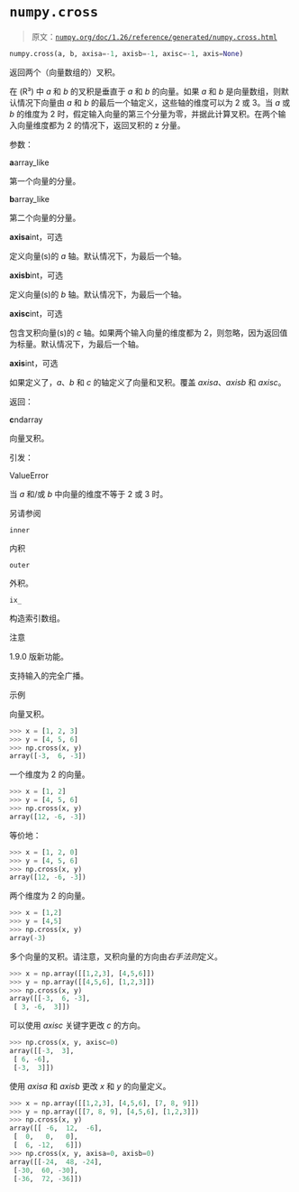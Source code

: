 # `numpy.cross`

> 原文：[`numpy.org/doc/1.26/reference/generated/numpy.cross.html`](https://numpy.org/doc/1.26/reference/generated/numpy.cross.html)

```py
numpy.cross(a, b, axisa=-1, axisb=-1, axisc=-1, axis=None)
```

返回两个（向量数组的）叉积。

在 \(R³\) 中 *a* 和 *b* 的叉积是垂直于 *a* 和 *b* 的向量。如果 *a* 和 *b* 是向量数组，则默认情况下向量由 *a* 和 *b* 的最后一个轴定义，这些轴的维度可以为 2 或 3。当 *a* 或 *b* 的维度为 2 时，假定输入向量的第三个分量为零，并据此计算叉积。在两个输入向量维度都为 2 的情况下，返回叉积的 z 分量。

参数：

**a**array_like

第一个向量的分量。

**b**array_like

第二个向量的分量。

**axisa**int，可选

定义向量(s)的 *a* 轴。默认情况下，为最后一个轴。

**axisb**int，可选

定义向量(s)的 *b* 轴。默认情况下，为最后一个轴。

**axisc**int，可选

包含叉积向量(s)的 *c* 轴。如果两个输入向量的维度都为 2，则忽略，因为返回值为标量。默认情况下，为最后一个轴。

**axis**int，可选

如果定义了，*a*、*b* 和 *c* 的轴定义了向量和叉积。覆盖 *axisa*、*axisb* 和 *axisc*。

返回：

**c**ndarray

向量叉积。

引发：

ValueError

当 *a* 和/或 *b* 中向量的维度不等于 2 或 3 时。

另请参阅

`inner`

内积

`outer`

外积。

`ix_`

构造索引数组。

注意

1.9.0 版新功能。

支持输入的完全广播。

示例

向量叉积。

```py
>>> x = [1, 2, 3]
>>> y = [4, 5, 6]
>>> np.cross(x, y)
array([-3,  6, -3]) 
```

一个维度为 2 的向量。

```py
>>> x = [1, 2]
>>> y = [4, 5, 6]
>>> np.cross(x, y)
array([12, -6, -3]) 
```

等价地：

```py
>>> x = [1, 2, 0]
>>> y = [4, 5, 6]
>>> np.cross(x, y)
array([12, -6, -3]) 
```

两个维度为 2 的向量。

```py
>>> x = [1,2]
>>> y = [4,5]
>>> np.cross(x, y)
array(-3) 
```

多个向量的叉积。请注意，叉积向量的方向由*右手法则*定义。

```py
>>> x = np.array([[1,2,3], [4,5,6]])
>>> y = np.array([[4,5,6], [1,2,3]])
>>> np.cross(x, y)
array([[-3,  6, -3],
 [ 3, -6,  3]]) 
```

可以使用 *axisc* 关键字更改 *c* 的方向。

```py
>>> np.cross(x, y, axisc=0)
array([[-3,  3],
 [ 6, -6],
 [-3,  3]]) 
```

使用 *axisa* 和 *axisb* 更改 *x* 和 *y* 的向量定义。

```py
>>> x = np.array([[1,2,3], [4,5,6], [7, 8, 9]])
>>> y = np.array([[7, 8, 9], [4,5,6], [1,2,3]])
>>> np.cross(x, y)
array([[ -6,  12,  -6],
 [  0,   0,   0],
 [  6, -12,   6]])
>>> np.cross(x, y, axisa=0, axisb=0)
array([[-24,  48, -24],
 [-30,  60, -30],
 [-36,  72, -36]]) 
```
